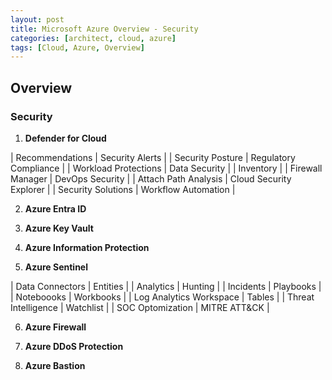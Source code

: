 ```yaml
---
layout: post
title: Microsoft Azure Overview - Security
categories: [architect, cloud, azure]
tags: [Cloud, Azure, Overview]
---
```


## Overview

### **Security**

1. **Defender for Cloud** 

| Recommendations | Security Alerts | 
| Security Posture | Regulatory Compliance | 
| Workload Protections | Data Security | 
| Inventory | 
| Firewall Manager | DevOps Security | 
| Attach Path Analysis | Cloud Security Explorer |
| Security Solutions | Workflow Automation | 


2. **Azure Entra ID**

3. **Azure Key Vault**

4. **Azure Information Protection**

5. **Azure Sentinel**

| Data Connectors | Entities | 
| Analytics | Hunting | 
| Incidents | Playbooks |
| Noteboooks | Workbooks | 
| Log Analytics Workspace | Tables | 
| Threat Intelligence | Watchlist | 
| SOC Optomization | MITRE ATT&CK | 

6. **Azure Firewall**

7. **Azure DDoS Protection**

8. **Azure Bastion**


